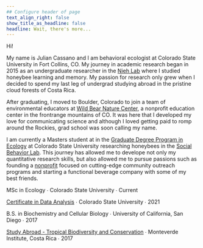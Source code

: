 ```yaml
---
## Configure header of page
text_align_right: false
show_title_as_headline: false
headline: Wait, there's more...
---
```


<!-- this is a subheadline -->
Hi!

My name is Julian Cassano and I am behavioral ecologist at Colorado State University in Fort Collins, CO. My journey in academic research began in 2015 as an undergraduate researcher in the [Nieh Lab](https://labs.biology.ucsd.edu/nieh/index.html) where I studied honeybee learning and memory. My passion for research only grew when I decided to spend my last leg of undergrad studying abroad in the pristine cloud forests of Costa Rica. 

After graduating, I moved to Boulder, Colorado to join a team of environmental educators at [Wild Bear Nature Center](https://www.wildbear.org/), a nonprofit education center in the frontrange mountains of CO. It was here that I developed my love for communicating science  and although I loved getting paid to romp around the Rockies, grad school was soon calling my name.

I am currently a Masters student at in the [Graduate Degree Program in Ecology](https://ecology.colostate.edu/) at Colorado State University researching honeybees in the [Social Behavior Lab](https://socialbehaviorlab.colostate.edu/group-members/). This journey has allowed me to develope not only my quantitative research skills, but also allowed me to pursue passions such as founding a [nonprofit](http://eco-ed.org/our-team/) focused on cutting-edge community outreach programs and starting a functional beverage company with some of my best friends. 

<i class="fas fa-graduation-cap pr2"></i>MSc in Ecology  &#8729; 
Colorado State University  &#8729;  Current

<i class="fas fa-certificate pr2"></i>[Certificate in Data Analysis](https://statistics.colostate.edu/graduate-certificate-in-data-analysis/)  &#8729;  Colorado State University  &#8729;  2021

<i class="fas fa-graduation-cap pr2"></i>B.S. in Biochemistry and Cellular Biology &#8729;
University of California, San Diego  &#8729;  2017

  <i class="fas fa-graduation-cap pr2"></i> [Study Abroad - Tropical Biodiversity and Conservation](https://uceap.universityofcalifornia.edu/programs/tropical-biology-and-conservation)  &#8729;
    Monteverde Institute, Costa Rica  &#8729;  2017
